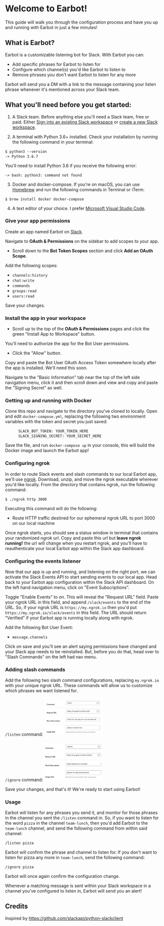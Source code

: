 # Welcome to Earbot!

This guide will walk you through the configuration process and have you up and running with Earbot in just a few minutes!

## What is Earbot?

Earbot is a customizable listening bot for Slack. With Earbot you can:

- Add specific phrases for Earbot to listen for
- Configure which channel(s) you'd like Earbot to listen to
- Remove phrases you don't want Earbot to listen for any more

Earbot will send you a DM with a link to the message containing your listen phrase whenever it's mentioned across your Slack team.

## What you'll need before you get started:

1. A Slack team.
Before anything else you'll need a Slack team, free or paid. Either [Sign into an existing Slack workspace](https://get.slack.help/hc/en-us/articles/212681477-Sign-in-to-Slack) or [create a new Slack workspace](https://get.slack.help/hc/en-us/articles/206845317-Create-a-Slack-workspace).

2. A terminal with Python 3.6+ installed.
Check your installation by running the following command in your terminal:
```
$ python3 --version
-> Python 3.6.7
```

You'll need to install Python 3.6 if you receive the following error:
```
-> bash: python3: command not found
```


3. Docker and docker-compose.
If you're on macOS, you can use [Homebrew](https://brew.sh/) and run the following commands in Terminal or iTerm:
```
$ brew install docker docker-compose
```

4. A text editor of your choice. I prefer [Microsoft Visual Studio Code](https://code.visualstudio.com/).

### Give your app permissions

Create an app named Earbot on [Slack](https://api.slack.com/apps?new_app=1).

Navigate to **OAuth & Permissions** on the sidebar to add scopes to your app.

- Scroll down to the **Bot Token Scopes** section and click **Add an OAuth Scope**.

Add the following scopes:

- `channels:history`
- `chat:write`
- `commands`
- `groups:read`
- `users:read`

Save your changes.

### Install the app in your workspace

- Scroll up to the top of the **OAuth & Permissions** pages and click the green "Install App to Workspace" button.

You'll need to authorize the app for the Bot User permissions.

- Click the "Allow" button.

Copy and paste the Bot User OAuth Access Token somewhere locally after the app is installed. We'll need this soon.

Navigate to the "Basic Information" tab near the top of the left side navigation menu, click it and then scroll down and view and copy and paste the "Signing Secret" as well.

### Getting up and running with Docker

Clone this repo and navigate to the directory you've cloned to locally. Open and edit `docker-compose.yml`, replacing the following two environment variables with the token and secret you just saved:

```
      SLACK_BOT_TOKEN: YOUR_TOKEN_HERE
      SLACK_SIGNING_SECRET: YOUR_SECRET_HERE
```

Save the file, and run `docker-compose up` in your console, this will build the Docker image and launch the Earbot app!

### Configuring ngrok

In order to route Slack events and slash commands to our local Earbot app, we'll use [ngrok](https://ngrok.com/). Download, unzip, and move the ngrok executable wherever you'd like locally. From the directory that contains ngrok, run the following command:

```
$ ./ngrok http 3000
```

Executing this command will do the following:
- Route HTTP traffic destined for our ephemeral ngrok URL to port 3000 on our local machine

Once ngrok starts, you should see a status window in terminal that contains your randomized ngrok url. Copy and paste this url but **leave ngrok running!** the url will change when you restart ngrok, and you'll have to reauthenticate your local Earbot app within the Slack app dashboard.

### Configuring the events listener

Now that our app is up and running, and listening on the right port, we can activate the Slack Events API to start sending events to our local app. Head back to your Earbot app configuration within the Slack API dashboard. On the left hand navigation menu, click on "Event Subscriptions".

Toggle "Enable Events" to on. This will reveal the "Request URL" field. Paste your ngrok URL in this field, and append `/slack/events` to the end of the URL. So, if your ngrok URL is `https://my.ngrok.io` then you'd put `https://my.ngrok.io/slack/events` in this field. The URL should return "Verified" if your Earbot app is running locally along with ngrok.

Add the following Bot User Event:
- `message.channels`

Click on save and you'll see an alert saying permissions have changed and your Slack app needs to be reinstalled. But, before you do that, head over to "Slash Commands" on the left had nav menu.

### Adding slash commands

Add the following two slash command configurations, replacing `my.ngrok.io` with your unique ngrok URL. These commands will allow us to customize which phrases we want listened for.

`/listen` command:
<img width="191" alt="/listen Command" src="assets/listen_add.png">

`/ignore` command:
<img width="191" alt="/ignore Command" src="assets/listen_delete.png">

Save your changes, and that's it! We're ready to start using Earbot!

### Usage

Earbot will listen for any phrases you send it, and monitor for those phrases in the channel you sent the `/listen` command in. So, if you want to listen for the word `pizza` in the channel `team-lunch`, then you'd add Earbot to the `team-lunch` channel, and send the following command from within said channel:

```
/listen pizza
```

Earbot will confirm the phrase and channel to listen for. If you don't want to listen for pizza any more in `team-lunch`, send the following command:

```
/ignore pizza
```

Earbot will once again confirm the configuration change.

Whenever a matching message is sent within your Slack workspace in a channel you've configured to listen in, Earbot will send you an alert!

## Credits

Inspired by https://github.com/slackapi/python-slackclient


